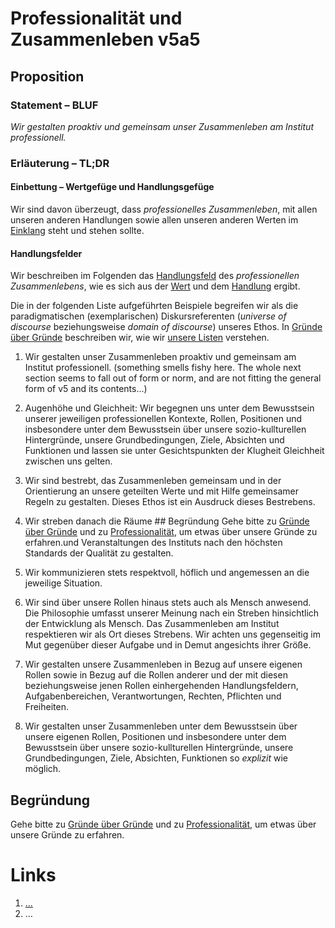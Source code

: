 <!---
   NAME - The NAME of this project is:
ethos

  FILE - The FILENAME of the current file is:
/v5a5.md

  CREATION - This project was CREATED on:
2017-01-28-16:15:00 UTC

  MODIFICATION - This project was last MODIFIED on:
2017-01-28-16:15:00 UTC

  VERSION - The current VERSION of this project is:
<git-commit-hash>-2017-01-28-16:15:00 UTC

  CREATOR(S) - This project was CREATED by:
Michael Czechowski, Martin Maga

  CONTACT - You can CONTACT the creator(s) or developer(s) of this project at:
E-Mail: mail@martinmaga.de

  COPYRIGHT - The COPYRIGHT holder of this project is:
COPYRIGHT (c) 2016 Martin Maga

  LICENSE - This project is LICENSED under the following license:
Martin Maga 2016 CC BY-SA 4.0 https://creativecommons.org

  SUBFILE – This is a SUBFILE! For more INFORMATION on this project go to:
/README.md
--->

# Professionalität und Zusammenleben v5a5
## Proposition
### Statement – BLUF
*Wir gestalten proaktiv und gemeinsam unser Zusammenleben am Institut professionell.*

### Erläuterung – TL;DR
#### Einbettung – Wertgefüge und Handlungsgefüge
Wir sind davon überzeugt, dass *professionelles Zusammenleben*, mit allen unseren anderen Handlungen sowie allen unseren anderen Werten im [Einklang](../synopsis/reasons.md) steht und stehen sollte.

#### Handlungsfelder
Wir beschreiben im Folgenden das [Handlungsfeld](../synopsis/reasons.md) des *professionellen Zusammenlebens*, wie es sich aus der [Wert](../values/vi_value.md)
und dem [Handlung](../actions/ai_action.md) ergibt.

Die in der folgenden Liste aufgeführten Beispiele begreifen wir als die paradigmatischen (exemplarischen) Diskursreferenten (*universe of discourse* beziehungsweise *domain of discourse*) unseres Ethos.
In [Gründe über Gründe](../synopsis/reasons.md) beschreiben wir, wie wir [unsere Listen](../synopsis/reasons.md) verstehen.
1. Wir gestalten unser Zusammenleben proaktiv und gemeinsam am Institut professionell. (something smells fishy here. The whole next section seems to fall out of form or norm, and are not fitting the general form of v5 and its contents...)

2. Augenhöhe und Gleichheit: Wir begegnen uns unter dem Bewusstsein unserer jeweiligen professionellen Kontexte, Rollen, Positionen und insbesondere unter dem Bewusstsein über unsere sozio-kullturellen Hintergründe, unsere Grundbedingungen, Ziele, Absichten und Funktionen und lassen sie unter Gesichtspunkten der Klugheit Gleichheit zwischen uns gelten.

3. Wir sind bestrebt, das Zusammenleben gemeinsam und in der Orientierung an unsere geteilten Werte und mit Hilfe gemeinsamer Regeln zu gestalten.
Dieses Ethos ist ein Ausdruck dieses Bestrebens.

  1. Wir streben danach die Räume ## Begründung
Gehe bitte zu [Gründe über Gründe](../contents/reasons/reasons.md) und zu [Professionalität](../contents/values/v5_professionality.md), um etwas über unsere Gründe zu erfahren.und Veranstaltungen des Instituts nach den höchsten Standards der Qualität zu gestalten.

  2. Wir kommunizieren stets respektvoll, höflich und angemessen an die jeweilige Situation.

4. Wir sind über unsere Rollen hinaus stets auch als Mensch anwesend.
Die Philosophie umfasst unserer Meinung nach ein Streben hinsichtlich der Entwicklung als Mensch.
Das Zusammenleben am Institut respektieren wir als Ort dieses Strebens.
Wir achten uns gegenseitig im Mut gegenüber dieser Aufgabe und in Demut angesichts ihrer Größe.

5. Wir gestalten unsere Zusammenleben in Bezug auf unsere eigenen Rollen sowie in Bezug auf die Rollen anderer und der mit diesen beziehungsweise jenen Rollen einhergehenden Handlungsfeldern, Aufgabenbereichen, Verantwortungen, Rechten, Pflichten und Freiheiten.

6. Wir gestalten unser Zusammenleben unter dem Bewusstsein über unsere eigenen Rollen, Positionen und insbesondere unter dem Bewusstsein über unsere sozio-kullturellen Hintergründe, unsere Grundbedingungen, Ziele, Absichten, Funktionen so *explizit* wie möglich.

## Begründung
Gehe bitte zu [Gründe über Gründe](../contents/reasons/reasons.md) und zu [Professionalität](../contents/values/v5_professionality.md), um etwas über unsere Gründe zu erfahren.

# Links
  1. […](…)
  2. …

